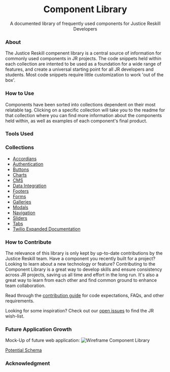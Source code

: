 <h1 align='center'> Component Library </h1>
<p align='center' weight='bold'> A documented library of frequently used components for Justice Reskill Developers </p>

### About
The Justice Reskill compenent library is a central source of information for commonly used components in JR projects. The code snippets held within each collection are intented to be used as a foundation for a wide range of features, and create a universal starting point for all JR developers and students. Most code snippets require little customization to work 'out of the box'. 

### How to Use
Components have been sorted into collections dependent on their most relatable tag. Clicking on a specific collection will take you to the readme for that collection where you can find more information about the components held within, as well as examples of each component's final product. 

### Tools Used

### Collections
- [Accordians](https://github.com/Justice-Reskill/JR-Component-Library/blob/main/Accordians/accordians.md)
- [Authentication](https://github.com/Justice-Reskill/JR-Component-Library/blob/main/Authentication/authentication.md)
- [Buttons](https://github.com/Justice-Reskill/JR-Component-Library/blob/main/Buttons/buttons.md)
- [Charts](https://github.com/Justice-Reskill/JR-Component-Library/blob/main/Charts/charts.md)
- [CMS](https://github.com/Justice-Reskill/JR-Component-Library/blob/main/CMS/cms.md)
- [Data Integration](https://github.com/Justice-Reskill/JR-Component-Library/blob/main/Data-Integration/data_integration.md)
- [Footers](https://github.com/Justice-Reskill/JR-Component-Library/blob/main/Footers/footers.md)
- [Forms](https://github.com/Justice-Reskill/JR-Component-Library/blob/main/Forms/forms.md)
- [Galleries](https://github.com/Justice-Reskill/JR-Component-Library/blob/main/Galleries/galleries.md)
- [Modals](https://github.com/Justice-Reskill/JR-Component-Library/blob/main/Modals/modals.md)
- [Navigation](https://github.com/Justice-Reskill/JR-Component-Library/blob/main/Navigation/navigation.md)
- [Sliders](https://github.com/Justice-Reskill/JR-Component-Library/blob/main/Sliders/sliders.md)
- [Tabs](https://github.com/Justice-Reskill/JR-Component-Library/blob/main/Tabs/tabs.md)
- [Twilio Expanded Documentation](https://github.com/Justice-Reskill/JR-Component-Library/blob/main/Twilio-Expanded-Documentation/twilio-expanded-docs.md)

### How to Contribute
The relevance of this library is only kept by up-to-date contributions by the Justice Reskill team. Have a component you recently built for a project? Looking to learn about a new technology or feature? Contributing to the Component Library is a great way to develop skills and ensure consistency across JR projects, saving us all time and effort in the long run. It's also a great way to learn from each other and find common ground to enhance team collaboration. 

Read through the [contribution guide](https://github.com/Justice-Reskill/JR-Component-Library/blob/main/contributing.md) for code expectations, FAQs, and other requirements. 

Looking for some inspiration? Check out our [open issues](https://github.com/Justice-Reskill/JR-Component-Library/issues) to find the JR wish-list. 

### Future Application Growth
Mock-Up of future web application:
![Wireframe Component Library](https://user-images.githubusercontent.com/42476338/145107713-59cb42bb-3965-423f-91c2-8c2ca170da5a.jpg)

[Potential Schema](https://lucid.app/lucidchart/708f4689-835d-42bc-ad09-90c41dd06f88/edit?invitationId=inv_4d9893f3-e88a-4d13-a4df-389217481e77)

### Acknowledgment
